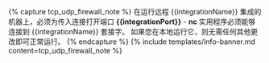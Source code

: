 {% capture tcp_udp_firewall_note %}
在运行远程 {{integrationName}} 集成的机器上，必须为传入连接打开端口 **{{integrationPort}}** - **nc** 实用程序必须能够连接到 {{integrationName}} 套接字。
如果您在本地运行它，则无需任何其他更改即可正常运行。
{% endcapture %}
{% include templates/info-banner.md content=tcp_udp_firewall_note %}